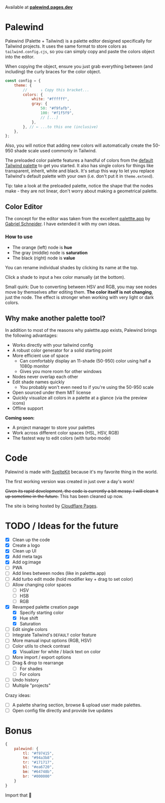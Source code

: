 Available at [**palewind.pages.dev**](https://palewind.pages.dev)

# Palewind

Palewind (Palette + Tailwind) is a palette editor designed specifically for Tailwind projects. It uses the same format to store colors as `tailwind.config.cjs`, so you can simply copy and paste the colors object into the editor.

When copying the object, ensure you just grab everything between (and including) the curly braces for the color object.

```js
const config = {
	theme: {
		//      ↓ Copy this bracket...
		colors: {
			white: "#ffffff",
			gray: {
				50: "#f9fafb",
				100: "#f1f5f9",
				// [...]
			},
		}, // ← ...to this one (inclusive)
	},
};
```

Also, you will notice that adding new colors will automatically create the 50-950 shade scale used commonly in Tailwind.

The preloaded color palette features a handful of colors from the [default Tailwind palette](https://tailwindcss.com/docs/customizing-colors) to get you started. It also has single colors for things like transparent, inherit, white and black. It's setup this way to let you replace Tailwind's default palette with your own (i.e. don't put it in `theme.extend`).

Tip: take a look at the preloaded palette, notice the shape that the nodes make - they are not linear, don't worry about making a geometrical palette.

## Color Editor

The concept for the editor was taken from the excellent [palettte.app](https://palettte.app/) by [Gabriel Schneider](https://twitter.com/gabdorf). I have extended it with my own ideas.

### How to use

- The orange (left) node is **hue**
- The gray (middle) node is **saturation**
- The black (right) node is **value**

You can rename individual shades by clicking its name at the top.

Click a shade to input a hex color manually (at the bottom).

Small quirk: Due to converting between HSV and RGB, you may see nodes move by themselves after editing them. **The color itself is not changing**, just the node. The effect is stronger when working with very light or dark colors.

## Why make another palette tool?

In addition to most of the reasons why palettte.app exists, Palewind brings the following advantages:

- Works directly with your tailwind config
- A robust color generator for a solid starting point
- More efficient use of space
  - Can comfortably display an 11-shade (50-950) color using half a 1080p monitor
  - Gives you more room for other windows
- Nodes never overlap each other
- Edit shade names quickly
  - You probably won't even need to if you're using the 50-950 scale
- Open sourced under them MIT license
- Quickly visualize all colors in a palette at a glance (via the preview icons)
- Offline support

**Coming soon:**

- A project manager to store your palettes
- Work across different color spaces (HSL, HSV, RGB)
- The fastest way to edit colors (with turbo mode)

# Code

Palewind is made with [SvelteKit](https://kit.svelte.dev/) because it's my favorite thing in the world.

The first working version was created in just over a day's work!

~~Given its rapid development, the code is currently a bit messy. I will clean it up sometime in the future.~~ This has been cleaned up now.

The site is being hosted by [Cloudflare Pages](https://pages.cloudflare.com/).

# TODO / Ideas for the future

- [x] Clean up the code
- [x] Create a logo
- [x] Clean up UI
- [x] Add meta tags
- [x] Add og:image
- [ ] PWA
- [ ] Add lines between nodes (like in palettte.app)
- [ ] Add turbo edit mode (hold modifier key + drag to set color)
- [ ] Allow changing color spaces
  - [ ] HSV
  - [ ] HSB
  - [ ] RGB
- [x] Revamped palette creation page
  - [x] Specify starting color
  - [x] Hue shift
  - [x] Saturation
- [ ] Edit single colors
- [ ] Integrate Tailwind's `DEFAULT` color feature
- [ ] More manual input options (RGB, HSV)
- [ ] Color utils to check contrast
  - [x] Visualizer for white / black text on color
- [ ] More import / export options
- [ ] Drag & drop to rearrange
  - [ ] For shades
  - [ ] For colors
- [ ] Undo history
- [ ] Multiple "projects"

Crazy ideas:

- [ ] A palette sharing section, browse & upload user made palettes.
- [ ] Open config file directly and provide live updates

# Bonus

```js
{
	palewind: {
		tl: "#f97415",
		tm: "#94a3b8",
		tr: "#171717",
		bl: "#ea6720",
		bm: "#64748b",
		br: "#000000"
	}
}
```

Import that 🙂

